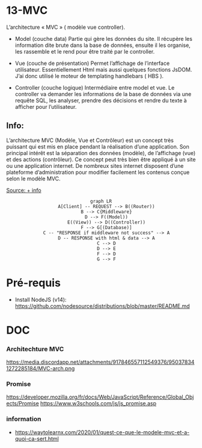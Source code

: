 # 13-MVC

L’architecture « MVC » ( modèle vue controller).

- Model (couche data)
Partie qui gère les données du site. Il récupère les information
dite brute dans la base de données, ensuite il les organise, les
rassemble et le rend pour être traité par le controller.

- Vue (couche de présentation)
Permet l’affichage de l’interface utilisateur. Essentiellement Html
mais aussi quelques fonctions JsDOM. J’ai donc utilisé le moteur de
templating handlebars ( HBS ).

- Controller (couche logique)
Intermédiaire entre model et vue. Le controller va demander les
informations de la base de données via une requête SQL, les
analyser, prendre des décisions et rendre du texte à afficher pour
l’utilisateur.


## Info:

L’architecture MVC (Modèle, Vue et Contrôleur) est un concept très puissant qui est mis en place pendant la réalisation d’une application. Son principal intérêt est la séparation des données (modèle), de l’affichage (vue) et des actions (contrôleur). Ce concept peut très bien être appliqué à un site ou une application internet. De nombreux sites internet disposent d’une plateforme d’administration pour modifier facilement les contenus conçue selon le modèle MVC. 

[Source: + info](https://www.aurone.com/blog/architecture-mvc/)


<center>

```mermaid
graph LR
    A[Client] -- REQUEST --> B((Router))
    B --> C{Middleware}
    D --> F((Model))
    E((View)) --> D((Controller))
    F --> G[(Database)]
    C -- "RESPONSE if middleware not success" --> A
    D -- RESPONSE with html & data --> A
    C --> D
    D --> E
    F --> D
    G --> F
```
</center>

# Pré-requis
- Install NodeJS (v14): https://github.com/nodesource/distributions/blob/master/README.md

# DOC

### Architechture MVC
https://media.discordapp.net/attachments/917846557112549376/950378341272285184/MVC-arch.png

### Promise
https://developer.mozilla.org/fr/docs/Web/JavaScript/Reference/Global_Objects/Promise
https://www.w3schools.com/js/js_promise.asp

### information
  - https://waytolearnx.com/2020/01/quest-ce-que-le-modele-mvc-et-a-quoi-ca-sert.html
